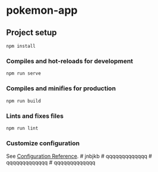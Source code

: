 # pokemon-app

## Project setup
```
npm install
```

### Compiles and hot-reloads for development
```
npm run serve
```

### Compiles and minifies for production
```
npm run build
```

### Lints and fixes files
```
npm run lint
```

### Customize configuration
See [Configuration Reference](https://cli.vuejs.org/config/).
#   j n b j k b  
 #   q q q q q q q q q q q q q  
 #   q q q q q q q q q q q q q  
 #   q q q q q q q q q q q q q  
 